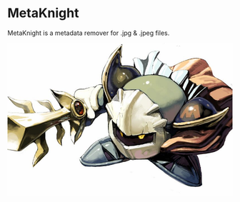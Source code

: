 # MetaKnight

MetaKnight is a metadata remover for .jpg & .jpeg files.

![](https://raw.githubusercontent.com/Neko250/MetaKnight/gh-pages/metaknight.jpg)
